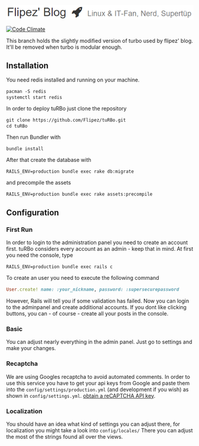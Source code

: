 ![Flipez' Blog](slogan.png?raw=true "Flipez' Blog")

[![Code Climate](https://codeclimate.com/github/Flipez/tuRBo/badges/gpa.svg)](https://codeclimate.com/github/Flipez/tuRBo)

This branch holds the slightly modified version of turbo used by flipez' blog.
It'll be removed when turbo is modular enough.

## Installation

You need redis installed and running on your machine.

```
pacman -S redis
systemctl start redis
```

In order to deploy tuRBo just clone the repository
```
git clone https://github.com/Flipez/tuRBo.git
cd tuRBo
```

Then run Bundler with
```
bundle install
```

After that create the database with
```
RAILS_ENV=production bundle exec rake db:migrate
```

and precompile the assets
```
RAILS_ENV=production bundle exec rake assets:precompile
```

## Configuration

### First Run
In order to login to the administration panel you need to create an account first. tuRBo considers every account as an admin - keep that in mind.
At first you need the console, type
```
RAILS_ENV=production bundle exec rails c
```
To create an user you need to execute the following command
```ruby
User.create! name: :your_nickname, password: :supersecurepassword
```
However, Rails will tell you if some validation has failed. Now you can login to the adminpanel and create additional accounts. If you dont like clicking buttons, you can - of course - create all your posts in the console.

### Basic
You can adjust nearly everything in the admin panel. Just go to settings and make your changes.

### Recaptcha
We are using Googles recaptcha to avoid automated comments. In order to use this service you have to get your api keys from Google and paste them into the `config/settings/production.yml` (and development if you wish) as shown in `config/settings.yml`.
[obtain a reCAPTCHA API key](https://www.google.com/recaptcha/admin).

### Localization
You should have an idea what kind of settings you can adjust there, for localization you might take a look into `config/locales/`
There you can adjust the most of the strings found all over the views.
